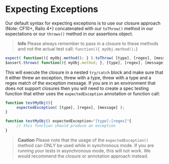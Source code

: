 # Expecting Exceptions

Our default syntax for expecting exceptions is to use our closure approach (Note: CF10+, Railo 4+) concatenated with our `toThrow()` method in our expectations or our `throws()` method in our assertions object.

> **Info** Please always remember to pass in a closure to these methods and not the actual test call: `function(){ myObj.method();`}

```javascript
expect( function(){ myObj.method(); } ).toThrow( [type], [regex], [message] );
$assert.throws( function(){ myObj.method; }, [type], [regex], [message] )
```

This will execute the closure in a nested `try/catch` block and make sure that it either threw an exception, threw with a type, threw with a type and a regex match of the exception message. If you are in an environment that does not support closures then you will need to create a spec testing function that either uses the `expectedException` annotation or function call:

```javascript
function testMyObj(){
     expectedException( [type], [regex], [message] );
}

function testMyObj() expectedException="[type]:[regex]"{
     // this function should produce an exception
}
```

> **Caution** Please note that the usage of the `expectedException()` method can ONLY be used while in synchronous mode. If you are running your tests in asynchronous mode, this will not work. We would recommend the closure or annotation approach instead.